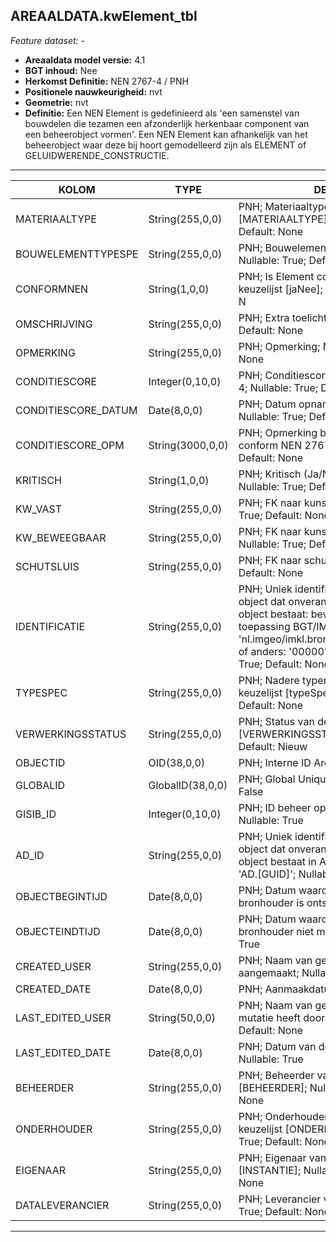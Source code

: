 ﻿## AREAALDATA.kwElement_tbl

*Feature dataset: -*

* __Areaaldata model versie:__ 4.1
* __BGT inhoud:__ Nee
* __Herkomst Definitie:__ NEN 2767-4 / PNH
* __Positionele nauwkeurigheid:__ nvt
* __Geometrie:__  nvt
* __Definitie:__ Een NEN Element is gedefinieerd als 'een samenstel van bouwdelen die tezamen een afzonderlijk herkenbaar 
component van een beheerobject vormen'. Een NEN Element kan afhankelijk van het beheerobject waar deze bij hoort
gemodelleerd zijn als ELEMENT of GELUIDWERENDE_CONSTRUCTIE. 

***

|KOLOM                               |TYPE                    |DEFINITIE|
|------                              |----                    |-----    |
|MATERIAALTYPE                       |String(255,0,0)         |PNH; Materiaaltype; keuzelijst [MATERIAALTYPE]; Nullable: True; Default: None|
|BOUWELEMENTTYPESPE                  |String(255,0,0)         |PNH; Bouwelement Type Specificatie; Nullable: True; Default: None|
|CONFORMNEN                          |String(1,0,0)           |PNH; Is Element conform NEN (Ja/Nee); keuzelijst [jaNee]; Nullable: True; Default: N|
|OMSCHRIJVING                        |String(255,0,0)         |PNH; Extra toelichting; Nullable: True; Default: None|
|OPMERKING                           |String(255,0,0)         |PNH; Opmerking; Nullable: True; Default: None|
|CONDITIESCORE                       |Integer(0,10,0)         |PNH; Conditiescore conform NEN 2767-4; Nullable: True; Default: None|
|CONDITIESCORE_DATUM                 |Date(8,0,0)             |PNH; Datum opname Conditiescore; Nullable: True; Default: None|
|CONDITIESCORE_OPM                   |String(3000,0,0)        |PNH; Opmerking bij conditiescore conform NEN 2767-4; Nullable: True; Default: None|
|KRITISCH                            |String(1,0,0)           |PNH; Kritisch (Ja/Nee); keuzelijst [jaNee]; Nullable: True; Default: N|
|KW_VAST                             |String(255,0,0)         |PNH; FK naar kunstwerkVast_p; Nullable: True; Default: None|
|KW_BEWEEGBAAR                       |String(255,0,0)         |PNH; FK naar kunstwerkBeweegbaar_p; Nullable: True; Default: None|
|SCHUTSLUIS                          |String(255,0,0)         |PNH; FK naar schutsluis_p; Nullable: True; Default: None|
|IDENTIFICATIE                       |String(255,0,0)         |PNH; Uniek identificatienummer voor het object dat onveranderlijk is zolang het object bestaat: bevat indien van toepassing BGT/IMKL ID in format 'nl.imgeo/imkl.bronhouderscode.LokaalID' of anders: '00000'.LokaalID; Nullable: True; Default: None|
|TYPESPEC                            |String(255,0,0)         |PNH; Nadere typering van het object; keuzelijst [typeSpecKWE]; Nullable: True; Default: None|
|VERWERKINGSSTATUS                   |String(255,0,0)         |PNH; Status van de gegevens; keuzelijst [VERWERKINGSSTATUS]; Nullable: False; Default: Nieuw|
|OBJECTID                            |OID(38,0,0)             |PNH; Interne ID ArcGIS; Nullable: False|
|GLOBALID                            |GlobalID(38,0,0)        |PNH; Global Unique Identifier; Nullable: False|
|GISIB_ID                            |Integer(0,10,0)         |PNH; ID beheer openbare ruimte (GISIB); Nullable: True|
|AD_ID                               |String(255,0,0)         |PNH; Uniek identificatienummer voor het object dat onveranderlijk is zolang het object bestaat in Areaaldata: in format 'AD.[GUID]'; Nullable: False; Default: None|
|OBJECTBEGINTIJD                     |Date(8,0,0)             |PNH; Datum waarop het object bij de bronhouder is ontstaan; Nullable: True|
|OBJECTEINDTIJD                      |Date(8,0,0)             |PNH; Datum waarop het object bij de bronhouder niet meer geldig is; Nullable: True|
|CREATED_USER                        |String(255,0,0)         |PNH; Naam van gebruiker die de rij heeft aangemaakt; Nullable: True; Default: None|
|CREATED_DATE                        |Date(8,0,0)             |PNH; Aanmaakdatum; Nullable: True|
|LAST_EDITED_USER                    |String(50,0,0)          |PNH; Naam van gebruiker die de laatste mutatie heeft doorgevoerd; Nullable: True; Default: None|
|LAST_EDITED_DATE                    |Date(8,0,0)             |PNH; Datum van de laatste mutatie; Nullable: True|
|BEHEERDER                           |String(255,0,0)         |PNH; Beheerder van het object; keuzelijst [BEHEERDER]; Nullable: True; Default: None|
|ONDERHOUDER                         |String(255,0,0)         |PNH; Onderhouder van het object; keuzelijst [ONDERHOUDER]; Nullable: True; Default: None|
|EIGENAAR                            |String(255,0,0)         |PNH; Eigenaar van het object; keuzelijst [INSTANTIE]; Nullable: True; Default: None|
|DATALEVERANCIER                     |String(255,0,0)         |PNH; Leverancier van de data; Nullable: True; Default: None|

***


